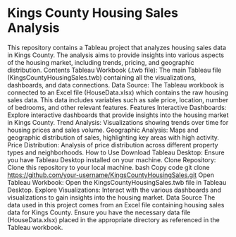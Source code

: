 # Kings County Housing Sales Analysis
This repository contains a Tableau project that analyzes housing sales data in Kings County. The analysis aims to provide insights into various aspects of the housing market, including trends, pricing, and geographic distribution.
Contents
Tableau Workbook (.twb file): The main Tableau file (KingsCountyHousingSales.twb) containing all the visualizations, dashboards, and data connections.
Data Source: The Tableau workbook is connected to an Excel file (HouseData.xlsx) which contains the raw housing sales data. This data includes variables such as sale price, location, number of bedrooms, and other relevant features.
Features
Interactive Dashboards: Explore interactive dashboards that provide insights into the housing market in Kings County.
Trend Analysis: Visualizations showing trends over time for housing prices and sales volume.
Geographic Analysis: Maps and geographic distribution of sales, highlighting key areas with high activity.
Price Distribution: Analysis of price distribution across different property types and neighborhoods.
How to Use
Download Tableau Desktop: Ensure you have Tableau Desktop installed on your machine.
Clone Repository: Clone this repository to your local machine.
bash
Copy code
git clone https://github.com/your-username/KingsCountyHousingSales.git
Open Tableau Workbook: Open the KingsCountyHousingSales.twb file in Tableau Desktop.
Explore Visualizations: Interact with the various dashboards and visualizations to gain insights into the housing market.
Data Source
The data used in this project comes from an Excel file containing housing sales data for Kings County. Ensure you have the necessary data file (HouseData.xlsx) placed in the appropriate directory as referenced in the Tableau workbook.


